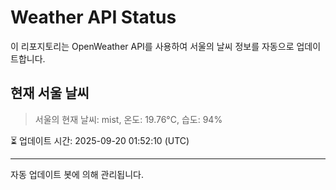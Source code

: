 
# Weather API Status

이 리포지토리는 OpenWeather API를 사용하여 서울의 날씨 정보를 자동으로 업데이트합니다.

## 현재 서울 날씨
> 서울의 현재 날씨: mist, 온도: 19.76°C, 습도: 94%

⏳ 업데이트 시간: 2025-09-20 01:52:10 (UTC)

---
자동 업데이트 봇에 의해 관리됩니다.
